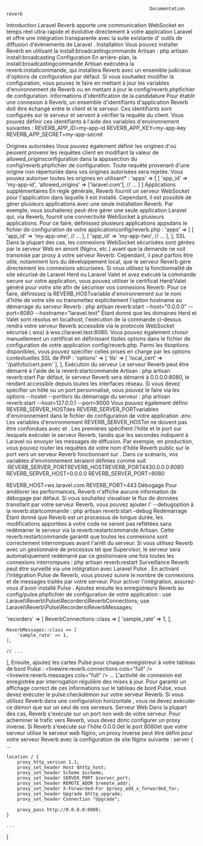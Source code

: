                                                          Documentation reverb

Introduction
Laravel Reverb apporte une communication WebSocket en temps réel ultra-rapide et évolutive directement à votre application Laravel et offre une intégration transparente avec la suite existante d' outils de diffusion d'événements de Laravel .
Installation
Vous pouvez installer Reverb en utilisant la install:broadcastingcommande Artisan :
php artisan install:broadcasting
Configuration
En arrière-plan, la install:broadcastingcommande Artisan exécutera la reverb:installcommande, qui installera Reverb avec un ensemble judicieux d'options de configuration par défaut. Si vous souhaitez modifier la configuration, vous pouvez le faire en mettant à jour les variables d'environnement de Reverb ou en mettant à jour le config/reverb.phpfichier de configuration.
Informations d'identification de la candidature
Pour établir une connexion à Reverb, un ensemble d'identifiants d'application Reverb doit être échangé entre le client et le serveur. Ces identifiants sont configurés sur le serveur et servent à vérifier la requête du client. Vous pouvez définir ces identifiants à l'aide des variables d'environnement suivantes :
REVERB_APP_ID=my-app-id
REVERB_APP_KEY=my-app-key
REVERB_APP_SECRET=my-app-secret

Origines autorisées
Vous pouvez également définir les origines d'où peuvent provenir les requêtes client en modifiant la valeur de allowed_originsconfiguration dans la appssection du config/reverb.phpfichier de configuration. Toute requête provenant d'une origine non répertoriée dans vos origines autorisées sera rejetée. Vous pouvez autoriser toutes les origines en utilisant\* :
'apps' => [
[
'app_id' => 'my-app-id',
'allowed_origins' => ['laravel.com'],
// ...
]
]
Applications supplémentaires
En règle générale, Reverb fournit un serveur WebSocket pour l'application dans laquelle il est installé. Cependant, il est possible de gérer plusieurs applications avec une seule installation Reverb.
Par exemple, vous souhaiterez peut-être gérer une seule application Laravel qui, via Reverb, fournit une connectivité WebSocket à plusieurs applications. Pour ce faire, définissez plusieurs applications appsdans le fichier de configuration de votre applicationconfig/reverb.php :
'apps' => [
[
'app_id' => 'my-app-one',
// ...
],
[
'app_id' => 'my-app-two',
// ...
],
],
SSL
Dans la plupart des cas, les connexions WebSocket sécurisées sont gérées par le serveur Web en amont (Nginx, etc.) avant que la demande ne soit transmise par proxy à votre serveur Reverb.
Cependant, il peut parfois être utile, notamment lors du développement local, que le serveur Reverb gère directement les connexions sécurisées. Si vous utilisez la fonctionnalité de site sécurisé de Laravel Herd ou Laravel Valet et avez exécuté la commande secure sur votre application, vous pouvez utiliser le certificat Herd/Valet généré pour votre site afin de sécuriser vos connexions Reverb. Pour ce faire, définissez la REVERB_HOSTvariable d'environnement sur le nom d'hôte de votre site ou transmettez explicitement l'option hostname au démarrage du serveur Reverb :
php artisan reverb:start --host="0.0.0.0" --port=8080 --hostname="laravel.test"
Étant donné que les domaines Herd et Valet sont résolus en localhost, l'exécution de la commande ci-dessus rendra votre serveur Reverb accessible via le protocole WebSocket sécurisé ( wss) à wss://laravel.test:8080.
Vous pouvez également choisir manuellement un certificat en définissant tlsdes options dans le fichier de configuration de votre application config/reverb.php. Parmi les tlsoptions disponibles, vous pouvez spécifier celles prises en charge par les options contextuelles SSL de PHP :
'options' => [
'tls' => [
'local_cert' => '/path/to/cert.pem'
],
],
Exécution du serveur
Le serveur Reverb peut être démarré à l'aide de la reverb:startcommande Artisan :
php artisan reverb:start
Par défaut, le serveur Reverb sera démarré à 0.0.0.0:8080, le rendant accessible depuis toutes les interfaces réseau.
Si vous devez spécifier un hôte ou un port personnalisé, vous pouvez le faire via les options --hostet --portlors du démarrage du serveur :
php artisan reverb:start --host=127.0.0.1 --port=9000
Vous pouvez également définir REVERB_SERVER_HOSTdes REVERB_SERVER_PORTvariables d'environnement dans le fichier de configuration de votre application .env.
Les variables d'environnement REVERB_SERVER_HOSTet ne doivent pas être confondues avec et . Les premières spécifient l'hôte et le port sur lesquels exécuter le serveur Reverb, tandis que les secondes indiquent à Laravel où envoyer les messages de diffusion. Par exemple, en production, vous pouvez router les requêtes de votre nom d'hôte Reverb public sur le port vers un serveur Reverb fonctionnant sur . Dans ce scénario, vos variables d'environnement seraient définies comme suit :REVERB_SERVER_PORTREVERB_HOSTREVERB_PORT4430.0.0.0:8080
REVERB_SERVER_HOST=0.0.0.0
REVERB_SERVER_PORT=8080

REVERB_HOST=ws.laravel.com
REVERB_PORT=443
Débogage
Pour améliorer les performances, Reverb n'affiche aucune information de débogage par défaut. Si vous souhaitez visualiser le flux de données transitant par votre serveur Reverb, vous pouvez ajouter l' --debugoption à la reverb:startcommande :
php artisan reverb:start –debug
Redémarrage
Étant donné que Reverb est un processus de longue durée, les modifications apportées à votre code ne seront pas reflétées sans redémarrer le serveur via la reverb:restartcommande Artisan.
Cette reverb:restartcommande garantit que toutes les connexions sont correctement interrompues avant l'arrêt du serveur. Si vous utilisez Reverb avec un gestionnaire de processus tel que Supervisor, le serveur sera automatiquement redémarré par ce gestionnaire une fois toutes les connexions interrompues :
php artisan reverb:restart
Surveillance
Reverb peut être surveillé via une intégration avec Laravel Pulse . En activant l'intégration Pulse de Reverb, vous pouvez suivre le nombre de connexions et de messages traités par votre serveur.
Pour activer l'intégration, assurez-vous d'avoir installé Pulse . Ajoutez ensuite les enregistreurs Reverb au config/pulse.phpfichier de configuration de votre application :
use Laravel\Reverb\Pulse\Recorders\ReverbConnections;
use Laravel\Reverb\Pulse\Recorders\ReverbMessages;

'recorders' => [
ReverbConnections::class => [
'sample_rate' => 1,
],

    ReverbMessages::class => [
        'sample_rate' => 1,
    ],

    // ...

],
Ensuite, ajoutez les cartes Pulse pour chaque enregistreur à votre tableau de bord Pulse :
<x-pulse>
<livewire:reverb.connections cols="full" />
<livewire:reverb.messages cols="full" />
...
</x-pulse>
L'activité de connexion est enregistrée par interrogation régulière des mises à jour. Pour garantir un affichage correct de ces informations sur le tableau de bord Pulse, vous devez exécuter le pulse:checkdémon sur votre serveur Reverb. Si vous utilisez Reverb dans une configuration horizontale , vous ne devez exécuter ce démon que sur un seul de vos serveurs.
Serveur Web
Dans la plupart des cas, Reverb s'exécute sur un port non web de votre serveur. Pour acheminer le trafic vers Reverb, vous devez donc configurer un proxy inverse. Si Reverb s'exécute sur l'hôte 0.0.0.0et le port 8080et que votre serveur utilise le serveur web Nginx, un proxy inverse peut être défini pour votre serveur Reverb avec la configuration de site Nginx suivante :
server {
...

    location / {
        proxy_http_version 1.1;
        proxy_set_header Host $http_host;
        proxy_set_header Scheme $scheme;
        proxy_set_header SERVER_PORT $server_port;
        proxy_set_header REMOTE_ADDR $remote_addr;
        proxy_set_header X-Forwarded-For $proxy_add_x_forwarded_for;
        proxy_set_header Upgrade $http_upgrade;
        proxy_set_header Connection "Upgrade";

        proxy_pass http://0.0.0.0:8080;
    }

    ...

}
